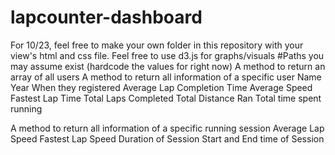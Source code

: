 # lapcounter-dashboard
For 10/23, feel free to make your own folder in this repository with your view's html and css file. Feel free to use d3.js for graphs/visuals
#Paths you may assume exist (hardcode the values for right now)
A method to return an array of all users
A method to return all information of a specific user
	Name
	Year
	When they registered
	Average Lap Completion Time
	Average Speed
	Fastest Lap Time
	Total Laps Completed
	Total Distance Ran
	Total time spent running

A method to return all information of a specific running session
	Average Lap Speed
	Fastest Lap Speed
	Duration of Session
	Start and End time of Session
